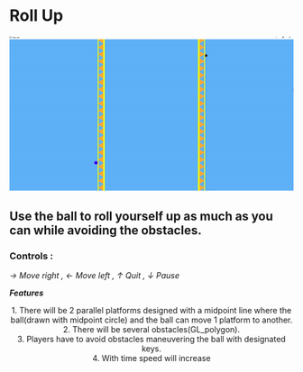 # __Roll Up__
![Game Simulation](https://raw.githubusercontent.com/ShadmanSakibShuvo/_RollUp_/main/gif.gif?token=GHSAT0AAAAAACMAW6LNRTC3J3CJGT5WYGGEZMSWTWQ)
## Use the ball to roll yourself up as much as you can while avoiding the obstacles.
### Controls : 
_→ Move right , ← Move left , ↑ Quit , ↓ Pause_

___Features___
<div style="text-align:center;">
1. There will be 2 parallel platforms designed with a midpoint line where the ball(drawn with midpoint circle) and the ball can move 1 platform to another.<br>
2. There will be several obstacles(GL_polygon).<br>
3. Players have to avoid obstacles maneuvering the ball with designated keys.<br>
4. With time speed will increase
</div>
